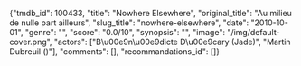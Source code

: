 {"tmdb_id": 100433, "title": "Nowhere Elsewhere", "original_title": "Au milieu de nulle part ailleurs", "slug_title": "nowhere-elsewhere", "date": "2010-10-01", "genre": "", "score": "0.0/10", "synopsis": "", "image": "/img/default-cover.png", "actors": ["B\u00e9n\u00e9dicte D\u00e9cary (Jade)", "Martin Dubreuil ()"], "comments": [], "recommandations_id": []}